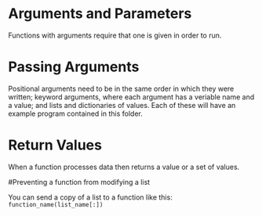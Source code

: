 # Arguments and Parameters
Functions with arguments require that one is given in order to run. 

# Passing Arguments
Positional arguments need to be in the same order in which they were written; keyword arguments, where each argument has a veriable name and a value; and lists and dictionaries
of values. Each of these will have an example program contained in this folder. 

# Return Values
When a function processes data then returns a value or a set of values. 

#Preventing a function from modifying a list

You can send a copy of a list to a function like this:
```function_name(list_name[:])```
